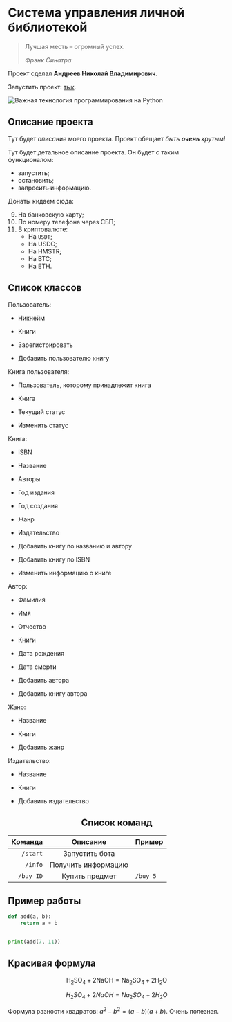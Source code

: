 # Система управления личной библиотекой

> Лучшая месть – огромный успех.
> 
> *Фрэнк Синатра*

Проект сделал **Андреев Николай Владимирович**.

Запустить проект: [тык](https://www.youtube.com/watch?v=dQw4w9WgXcQ).

![Важная технология программирования на Python](https://cs13.pikabu.ru/post_img/big/2023/10/07/6/1696666479145896644.jpg)

## Описание проекта

Тут будет _описание_ моего проекта. Проект обещает *быть **очень** крутым*!

Тут будет детальное описание проекта.
Он будет с таким функционалом:

* запустить;
* остановить;
* ~~запросить информацию~~.

Донаты кидаем сюда:

9. На банковскую карту;
1. По номеру телефона через СБП;
1. В криптовалюте:
    * На `USDT`;
    * На USDC;
    * На HMSTR;
    * На BTC;
    * На ETH.

## Список классов

Пользователь:

* Никнейм
* Книги

* Зарегистрировать
* Добавить пользователю книгу

Книга пользователя:

* Пользователь, которому принадлежит книга
* Книга
* Текущий статус

* Изменить статус

Книга:

* ISBN
* Название
* Авторы
* Год издания
* Год создания
* Жанр
* Издательство

* Добавить книгу по названию и автору
* Добавить книгу по ISBN
* Изменить информацию о книге

Автор:

* Фамилия
* Имя
* Отчество
* Книги
* Дата рождения
* Дата смерти

* Добавить автора
* Добавить книгу автора

Жанр:

* Название
* Книги

* Добавить жанр

Издательство:

* Название
* Книги

* Добавить издательство

<div align="center">

  ## Список команд

</div>

| Команда   | Описание            | Пример   |
|----------:|:-------------------:|:---------|
| `/start`  | Запустить бота      |          |
| `/info`   | Получить информацию |          |
| `/buy ID` | Купить предмет      | `/buy 5` |

## Пример работы

```python
def add(a, b):
    return a + b


print(add(7, 11))
```

## Красивая формула

$$
\text{H}_2\text{SO}_4 + \text{2NaOH} = \text{Na}_2\text{SO}_4 + \text{2H}_2\text{O}
$$

$$
H_2SO_4 + 2NaOH = Na_2SO_4 + 2H_2O
$$

Формула разности квадратов: $a^2 - b^2 = (a-b)(a+b)$. Очень полезная.
